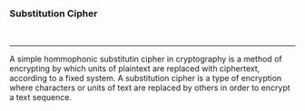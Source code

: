 <h3>Substitution Cipher</h3><br/>
<hr>
A simple hommophonic substitutin cipher in cryptography is a method of encrypting by which units of plaintext are replaced with ciphertext, according to a fixed system.
A substitution cipher is a type of encryption where characters or units of text are replaced by others in order to encrypt a text sequence.
